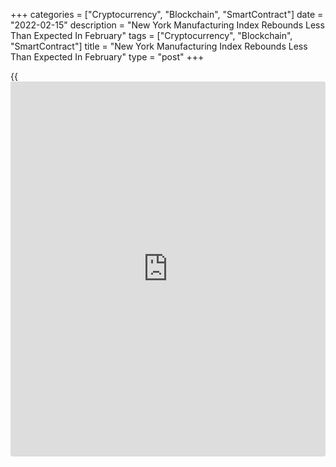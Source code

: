 +++
categories = ["Cryptocurrency", "Blockchain", "SmartContract"]
date = "2022-02-15"
description = "New York Manufacturing Index Rebounds Less Than Expected In February"
tags = ["Cryptocurrency", "Blockchain", "SmartContract"]
title = "New York Manufacturing Index Rebounds Less Than Expected In February"
type = "post"
+++

{{<iframe id="large-banner" src="https://www.bounty.group/#slide=13.0" width="100%" height="600" scrolling="no" style="border: 0px solid rgb(216, 221, 230); border-radius: 3px;">}}

After reporting a slight decrease in regional manufacturing activity in
the previous month, the Federal Reserve Bank of New York released a
report on Tuesday showing a modest increase in activity in the month of
February.

The New York Fed said its general [business][1] conditions index rose to
a positive 3.1 in February from a negative 0.7 in January.

While a positive reading indicates growth in regional manufacturing
activity, however, economists had expected the index to show a more
significant rebound to a positive 12.2.

The modest rebound by the headline index partly reflected a turnaround
by new orders, with the new orders index climbing to a positive 1.4 in
February from a negative 5.0 in January.

The shipments index also rose to 2.9 in February from 1.0 percent in
January, while the number of employees index jumped to 23.1 from 16.1.

On the inflation front, the prices paid index edged down to 76.6 in
January from 76.7 in December, but the prices received index surged up
to 54.1 from 37.1.

The report also showed the unfilled orders index rose to 14.4 in
February from 12.1 in January, while the delivery time index held at
21.6.

Looking ahead, the New York Fed said firms were generally optimistic
about the six-month outlook, although optimism waned from the previous
month.

The index for future business conditions slumped to 28.2 in February
from 35.1 in January, hitting the lowest level since the early stages of
the [coronavirus][2] pandemic.

The New York Fed said longer delivery times, higher prices, and
increases in employment are all expected in the months ahead.

"While Omicron's threat has faded and the [economy][3] is learning to
live with Covid, it will take time for manufacturers to clear the
backlogs and for operating conditions to normalize," said Oren Klachkin,
Lead U.S. Economist at Oxford Economics.

On Thursday, the Philadelphia Federal Reserve is scheduled to release
its report on regional manufacturing activity in January. The Philly Fed
Index is expected to dip to 20.0 in January from 23.2 in February.

For comments and feedback [contact](https://www.playgroundfx.com/contact/): editorial@rtt[news](https://www.letsplayfx.com/blog/forex-news-website/).com

[Economic News][3]

 **What parts of the world are seeing the best (and worst) economic
performances lately? Click[here][4] to check out our [Econ Scorecard][4]
and find out! See up-to-the-moment [ranking](https://www.playgroundfx.com/blog/crypto-exchange-ranking/)s for the best and worst
performers in [GDP][5], [unemployment rate][6], [inflation][7] and much
more.**

   1. www.rtt[news](https://www.letsplayfx.com/blog/forex-news-website/).com/Content/Business.aspx
   2. www.rtt[news](https://www.letsplayfx.com/blog/forex-news-website/).com/list/coronavirus.aspx
   3. www.rtt[news](https://www.letsplayfx.com/blog/forex-news-website/).com/Content/EconomicNews.aspx
   4. www.rtt[news](https://www.letsplayfx.com/blog/forex-news-website/).com/economic-scorecard/world-rank/industrial-production/highest-performance.aspx
   5. www.rtt[news](https://www.letsplayfx.com/blog/forex-news-website/).com/economic-scorecard/world-rank/GDP/highest-performance.aspx
   6. www.rtt[news](https://www.letsplayfx.com/blog/forex-news-website/).com/economic-scorecard/world-rank/unemployment-rate/lowest-performance.aspx
   7. www.rtt[news](https://www.letsplayfx.com/blog/forex-news-website/).com/economic-scorecard/world-rank/CPI/highest-performance.aspx